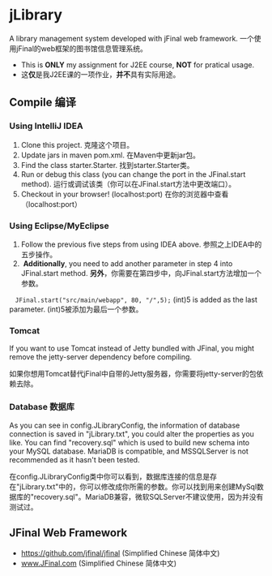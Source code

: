 # jLibrary

A library management system developed with jFinal web framework. 一个使用jFinal的web框架的图书馆信息管理系统。

- This is **ONLY** my assignment for J2EE course, **NOT** for pratical usage.
- 这**仅**是我J2EE课的一项作业，**并不**具有实际用途。

## Compile 编译

### Using IntelliJ IDEA

1.  Clone this project. 克隆这个项目。
2.  Update jars in maven pom.xml. 在Maven中更新jar包。
3.  Find the class starter.Starter. 找到starter.Starter类。
4.  Run or debug this class (you can change the port in the JFinal.start method). 运行或调试该类（你可以在JFinal.start方法中更改端口）。
5.  Checkout in your browser! (localhost:port) 在你的浏览器中查看（localhost:port）

### Using Eclipse/MyEclipse

1.  Follow the previous five steps from using IDEA above. 参照之上IDEA中的五步操作。
2.  **Additionally**, you need to add another parameter in step 4 into JFinal.start method. **另外**，你需要在第四步中，向JFinal.start方法增加一个参数。

    <code>JFinal.start("src/main/webapp", 80, "/",5);</code> (int)5 is added as the last parameter. (int)5被添加为最后一个参数。

### Tomcat

If you want to use Tomcat instead of Jetty bundled with JFinal, you might remove the jetty-server dependency before compiling.

如果你想用Tomcat替代jFinal中自带的Jetty服务器，你需要将jetty-server的包依赖去除。

### Database 数据库

As you can see in config.JLibraryConfig, the information of database connection is saved in "jLibrary.txt", you could alter the properties as you like. You can find "recovery.sql" which is used to build new schema into your MySQL database. MariaDB is compatible, and MSSQLServer is not recommended as it hasn't been tested.

在config.JLibraryConfig类中你可以看到，数据库连接的信息是存在"jLibrary.txt"中的，你可以修改成你所需的参数。你可以找到用来创建MySql数据库的"recovery.sql"。MariaDB兼容，微软SQLServer不建议使用，因为并没有测试过。

## JFinal Web Framework

- https://github.com/jfinal/jfinal (Simplified Chinese 简体中文)
- www.JFinal.com (Simplified Chinese 简体中文)

